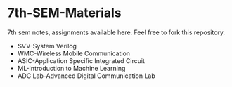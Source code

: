# 7th-SEM-Materials 
7th sem notes, assignments available here. Feel free to fork this repository.<br>
- SVV-System Verilog<br> 
- WMC-Wireless Mobile Communication<br>
- ASIC-Application Specific Integrated Circuit<br>
- ML-Introduction to Machine Learning<br>
- ADC Lab-Advanced Digital Communication Lab<br>
